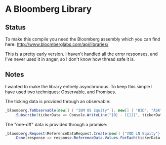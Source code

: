 # A Bloomberg Library

## Status

To make this compile you need the Bloomberg assembly which you can find here: http://www.bloomberglabs.com/api/libraries/

This is a pretty early version. I haven't handled all the error responses, and I've never used it in anger, so I don't know how thread safe it is.

## Notes

I wanted to make the library entirely asynchronous. To keep this simple I have used
two techniques: Observable, and Promises.

The ticking data is provided through an observable:

```cs
_bloomberg.ToObservable(new[] { "IBM US Equity" }, new[] { "BID", "ASK" })
    .Subscribe(tickerData => Console.WriteLine("{0} - [{1}]", tickerData.Ticker, string.Join(",", tickerData.Data.Select(x => string.Format("{0}: {1}", x.Key, x.Value)))));
```

The "one-off" data is provided through a promise:

```cs
_bloomberg.Request(ReferenceDataRequest.Create(new[] {"VOD LN Equity"}, new[] {"PX_LAST"}))
    .Done(response => response.ReferenceData.Values.ForEach(tickerData => Console.WriteLine("{0} - [{1}]", tickerData.Ticker, string.Join(",", tickerData.Data.Select(x => string.Format("{0}: {1}", x.Key, x.Value))))));
```

